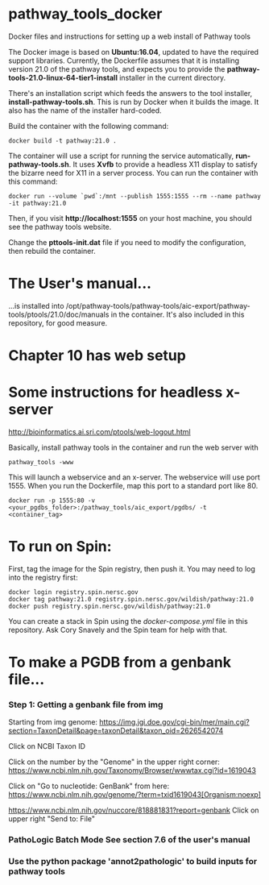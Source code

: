 # pathway_tools_docker
Docker files and instructions for setting up a web install of Pathway tools

The Docker image is based on **Ubuntu:16.04**, updated to have the required support libraries. Currently, the Dockerfile assumes that it is installing version 21.0 of the pathway tools, and expects you to provide the **pathway-tools-21.0-linux-64-tier1-install** installer in the current directory.

There's an installation script which feeds the answers to the tool installer, **install-pathway-tools.sh**. This is run by Docker when it builds the image. It also has the name of the installer hard-coded.

Build the container with the following command:

```
docker build -t pathway:21.0 .
```

The container will use a script for running the service automatically, **run-pathway-tools.sh**. It uses **Xvfb** to provide a headless X11 display to satisfy the bizarre need for X11 in a server process. You can run the container with this command:

```
docker run --volume `pwd`:/mnt --publish 1555:1555 --rm --name pathway -it pathway:21.0
```

Then, if you visit **http://localhost:1555** on your host machine, you should see the pathway tools website.

Change the **pttools-init.dat** file if you need to modify the configuration, then rebuild the container.

# The User's manual...
...is installed into /opt/pathway-tools/pathway-tools/aic-export/pathway-tools/ptools/21.0/doc/manuals in the container. It's also included in this repository, for good measure.

# Chapter 10 has web setup

# Some instructions for headless x-server
http://bioinformatics.ai.sri.com/ptools/web-logout.html

Basically, install pathway tools in the container and run the web server with

```
pathway_tools -www
```

This will launch a webservice and an x-server.  The webservice will use port 1555.  When you run the Dockerfile, map this port to a standard port like 80.

```
docker run -p 1555:80 -v <your_pgdbs_folder>:/pathway_tools/aic_export/pgdbs/ -t <container_tag>
```


# To run on Spin:

First, tag the image for the Spin registry, then push it. You may need to log into the registry first:

```
docker login registry.spin.nersc.gov
docker tag pathway:21.0 registry.spin.nersc.gov/wildish/pathway:21.0
docker push registry.spin.nersc.gov/wildish/pathway:21.0
```

You can create a stack in Spin using the *docker-compose.yml* file in this repository. Ask Cory Snavely and the Spin team for help with that.

# To make a PGDB from a genbank file...

### Step 1: Getting a genbank file from img

Starting from img genome:
https://img.jgi.doe.gov/cgi-bin/mer/main.cgi?section=TaxonDetail&page=taxonDetail&taxon_oid=2626542074

Click on NCBI Taxon ID

Click on the number by the "Genome" in the upper right corner: https://www.ncbi.nlm.nih.gov/Taxonomy/Browser/wwwtax.cgi?id=1619043

Click on "Go to nucleotide: GenBank" from here: https://www.ncbi.nlm.nih.gov/genome/?term=txid1619043[Organism:noexp]

https://www.ncbi.nlm.nih.gov/nuccore/818881831?report=genbank
Click on upper right "Send to: File"

### PathoLogic Batch Mode See section 7.6 of the user's manual

### Use the python package 'annot2pathologic' to build inputs for pathway tools